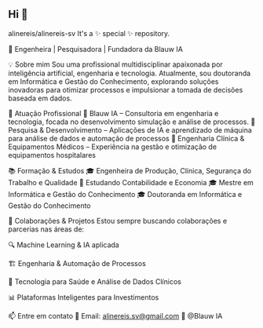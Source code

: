 ## Hi  👋  
alinereis/alinereis-sv It's a ✨ special ✨ repository.

🔹 Engenheira | Pesquisadora | Fundadora da Blauw IA

💡 Sobre mim
Sou uma profissional multidisciplinar apaixonada por inteligência artificial, engenharia e tecnologia. Atualmente, sou doutoranda em Informática e Gestão do Conhecimento, explorando soluções inovadoras para otimizar processos e impulsionar a tomada de decisões baseada em dados.

🚀 Atuação Profissional
🔹  Blauw IA – Consultoria em engenharia e tecnologia, focada no desenvolvimento simulação e análise de processos.
🔹 Pesquisa & Desenvolvimento – Aplicações de IA e aprendizado de máquina para análise de dados e automação de processos
🔹 Engenharia Clínica & Equipamentos Médicos – Experiência na gestão e otimização de equipamentos hospitalares

📚 Formação & Estudos
🎓 Engenheira de Produção, Clínica, Segurança do Trabalho e Qualidade
📖 Estudando Contabilidade e Economia
🎓 Mestre em Informática e Gestão do Conhecimento
🎓 Doutoranda em Informática e Gestão do Conhecimento

👯 Colaborações & Projetos
Estou sempre buscando colaborações e parcerias nas áreas de:

🔍 Machine Learning & IA aplicada

🏗️ Engenharia & Automação de Processos

🏥 Tecnologia para Saúde e Análise de Dados Clínicos

📊 Plataformas Inteligentes para Investimentos

📫 Entre em contato
📌 Email: alinereis.sv@gmail.com
📌 @Blauw IA
